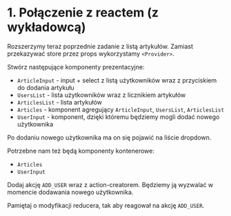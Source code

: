 # 1. Połączenie z reactem (z wykładowcą)
Rozszerzymy teraz poprzednie zadanie z listą artykułów. Zamiast przekazywać store przez props wykorzystamy `<Provider>`.

Stwórz następujące komponenty prezentacyjne:

- `ArticleInput` - input + select z listą użytkowników wraz z przyciskiem do dodania artykułu
- `UsersList` - lista użytkowników wraz z licznikiem artykułów
- `ArticlesList` - lista artykułów
- `Articles` - komponent agregujący `ArticleInput`, `UsersList`, `ArticlesList`
- `UserInput` - komponent, dzięki któremu będziemy mogli dodać nowego użytkownika

Po dodaniu nowego użytkownika ma on się pojawić na liście dropdown.

Potrzebne nam też będą komponenty kontenerowe:

- `Articles`
- `UserInput`

Dodaj akcję `ADD_USER` wraz z action-creatorem. Będziemy ją wyzwalać w momencie dodawania nowego użytkownika.

Pamiętaj o modyfikacji reducera, tak aby reagował na akcję `ADD_USER`.
